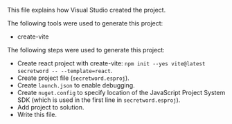 This file explains how Visual Studio created the project.

The following tools were used to generate this project:
- create-vite

The following steps were used to generate this project:
- Create react project with create-vite: `npm init --yes vite@latest secretword -- --template=react`.
- Create project file (`secretword.esproj`).
- Create `launch.json` to enable debugging.
- Create `nuget.config` to specify location of the JavaScript Project System SDK (which is used in the first line in `secretword.esproj`).
- Add project to solution.
- Write this file.
